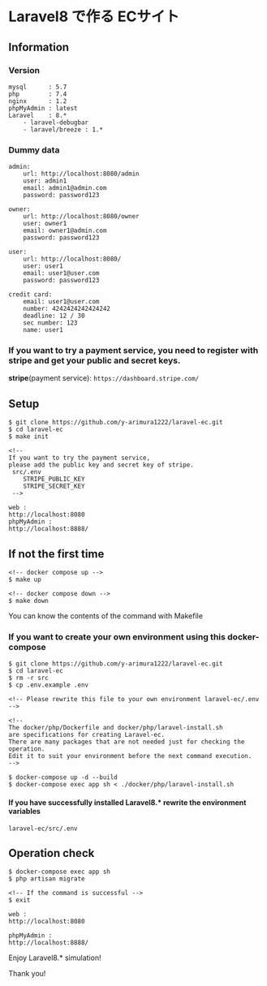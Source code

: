 # Laravel8 で作る ECサイト

## Information
### Version
```
mysql      : 5.7
php        : 7.4
nginx      : 1.2
phpMyAdmin : latest
Laravel    : 8.*
    - laravel-debugbar
    - laravel/breeze : 1.*
```
### Dummy data
```angular2html
admin:
    url: http://localhost:8080/admin
    user: admin1
    email: admin1@admin.com
    password: password123

owner:
    url: http://localhost:8080/owner
    user: owner1
    email: owner1@admin.com
    password: password123

user:
    url: http://localhost:8080/
    user: user1
    email: user1@user.com
    password: password123
    
credit card:
    email: user1@user.com
    number: 4242424242424242
    deadline: 12 / 30
    sec number: 123
    name: user1
```

### If you want to try a payment service, you need to register with stripe and get your public and secret keys.
**stripe**(payment service): `https://dashboard.stripe.com/`

## Setup
```angular2html
$ git clone https://github.com/y-arimura1222/laravel-ec.git
$ cd laravel-ec
$ make init

<!--
If you want to try the payment service,
please add the public key and secret key of stripe.
 src/.env
    STRIPE_PUBLIC_KEY
    STRIPE_SECRET_KEY
 -->

web :
http://localhost:8080
phpMyAdmin :
http://localhost:8888/
```

## If not the first time
```angula
<!-- docker compose up -->
$ make up

<!-- docker compose down -->
$ make down
```
You can know the contents of the command with Makefile

### If you want to create your own environment using this docker-compose
```angular2html
$ git clone https://github.com/y-arimura1222/laravel-ec.git
$ cd laravel-ec
$ rm -r src
$ cp .env.example .env

<!-- Please rewrite this file to your own environment laravel-ec/.env -->

<!--
The docker/php/Dockerfile and docker/php/laravel-install.sh
are specifications for creating Laravel-ec.
There are many packages that are not needed just for checking the operation.
Edit it to suit your environment before the next command execution. 
-->

$ docker-compose up -d --build
$ docker-compose exec app sh < ./docker/php/laravel-install.sh
```

#### If you have successfully installed Laravel8.* rewrite the environment variables
`laravel-ec/src/.env`

## Operation check
```angular2html
$ docker-compose exec app sh
$ php artisan migrate

<!-- If the command is successful -->
$ exit

web :
http://localhost:8080

phpMyAdmin :
http://localhost:8888/
```

Enjoy Laravel8.* simulation!

Thank you!
